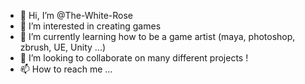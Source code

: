 - 👋 Hi, I’m @The-White-Rose
- 👀 I’m interested in creating games
- 🌱 I’m currently learning how to be a game artist (maya, photoshop, zbrush, UE, Unity ...)
- 💞️ I’m looking to collaborate on many different projects !
- 📫 How to reach me ...

<!---
The-White-Rose/The-White-Rose is a ✨ special ✨ repository because its `README.md` (this file) appears on your GitHub profile.
You can click the Preview link to take a look at your changes.
--->

